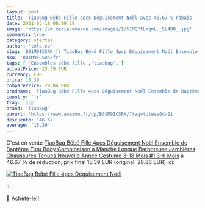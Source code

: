 ```yaml
---
layout: post
title: 'TiaoBug Bébé Fille 4pcs Déguisement Noël avec 46.67 % rabais '
date: 2021-03-18 08:10:29
image: 'https://m.media-amazon.com/images/I/51MQPtLrqmL._SL400_.jpg'
comments: true
category: ofertas
author: 'tole.es'
slug: 'B01M9ICSRK-fr TiaoBug Bébé Fille 4pcs Déguisement Noël Ensemble de...'
sku: 'B01M9ICSRK-fr'
tags: [ 'Ensembles bébé fille','tiaobug', ]
actualPrice: 15.39 EUR
currency: EUR
price: 15.39
comparePrice: 28.86 EUR
prodname: 'TiaoBug Bébé Fille 4pcs Déguisement Noël Ensemble de Baptême Tutu Body Combinaison à Manche Longue Barboteuse Jambières Chaussures Tenues Nouvelle Année Costume 3-18 Mois #1 3-6 Mois'
country: 'fr'
flag: '🇫🇷'
brand: 'TiaoBug'
buyurl: 'https://www.amazon.fr/dp/B01M9ICSRK/?tag=tolees0d-21'
descuento: '46.67'
average: '15.39'
---
```


C'est en vente [TiaoBug Bébé Fille 4pcs Déguisement Noël Ensemble de Baptême Tutu Body Combinaison à Manche Longue Barboteuse Jambières Chaussures Tenues Nouvelle Année Costume 3-18 Mois #1 3-6 Mois](https://www.amazon.fr/dp/B01M9ICSRK/?tag=tolees0d-21)  à  46.67 % de réduction, prix final  15.39 EUR (original: 28.86 EUR) ici:

[![TiaoBug Bébé Fille 4pcs Déguisement Noël](https://m.media-amazon.com/images/I/51MQPtLrqmL._SL400_.jpg)](https://www.amazon.fr/dp/B01M9ICSRK/?tag=tolees0d-21)

ℹ️:


[🛒 Achète-le!!](https://www.amazon.fr/dp/B01M9ICSRK/?tag=tolees0d-21)

